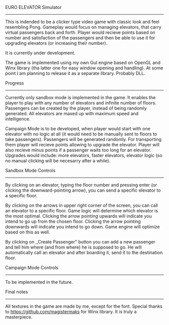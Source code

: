 EURO ELEVATOR Simulator
___________________________________________________________

This is indended to be a clicker type video game with classic look and feel resembling Pong. Gameplay would focus on managing elevators, that carry virtual passengers back and forth. 
Player would recieve points based on number and satisfaction of the passengers and then be able to use it for upgrading elevators (or increasing their number).

It is currently under development.

The game is implemented using my own GuI engine based on OpenGL and Winx library (tha latter one for easy window opening and handling).
At some point I am planning to release it as a separate library. Probably DLL.


Progress
________________________________

Currently only sandbox mode is implemented in the game.
It enables the player to play with any number of elevators and infinite number of floors.
Passengers can be created by the player, instead of being randomly generated.
All elevators are maxed up with maximum speed and intelligence.

Campaign Mode is to be developed, when player would start with one elevator with no logic at all (it would need to be manually sent to floors to take passengers).
Passengers will be generated randomly. For transporting them player will recieve points allowing to upgrade the elevator. Player will also recieve minus points if a passenger waits too long for an elevator.
Upgrades would include: more elevators, faster elevators, elevator logic (so no manual clicking will be necesarry after a while).


Sandbox Mode Controls
_______________________________

By clicking on an elevator, typing the floor number and pressing enter (or clicking the downward-pointing arrow), you can send a specific elevator to a specific floor.

By clicking on the arrows in upper right corner of the screen, you can call an elevator to a specific floor. Game logic will determine which elevator is the most optimal. Clicking the arrow pointing upwards will indicate you intend to go up from the chosen floor. Clicking the arrow pointing downwards will indicate you intend to go down. Game engine will optimize based on this as well.

By clicking on ,,Create Passenger" button you can add a new passenger and tell him where (and from where) he is supposed to go. He will automatically call an elevator and after boarding it, send it to the destination floor.


Campaign Mode Controls
_______________________________

To be implemented in the future.


Final notes
_______________________________

All textures in the game are made by me, except for the font. 
Special thanks to https://github.com/magistermaks for Winx library. It is truly a masterpiece. 
